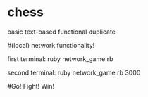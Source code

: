# chess
basic text-based functional duplicate

#(local) network functionality! 

first terminal:
ruby network_game.rb

second terminal:
ruby network_game.rb 3000

#Go! Fight! Win!
